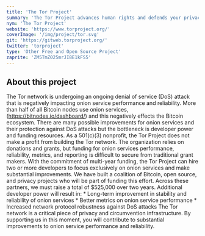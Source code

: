 ```yaml
---
title: 'The Tor Project'
summary: 'The Tor Project advances human rights and defends your privacy online through free software and open networks.'
nym: 'The Tor Project'
website: 'https://www.torproject.org/'
coverImage: '/img/project/tor.svg'
git: 'https://gitweb.torproject.org/'
twitter: 'torproject'
type: 'Other Free and Open Source Project'
zaprite: 'ZM5TmZ025mrJI8E1kFS5'
---
```


## About this project

The Tor network is undergoing an ongoing denial of service (DoS) attack that is negatively impacting onion service performance and reliability. More than half of all Bitcoin nodes use onion services, (https://bitnodes.io/dashboard/) and this negatively effects the Bitcoin ecosystem. There are many possible improvements for onion services and their protection against DoS attacks but the bottleneck is developer power and funding resources.  As a 501(c)(3) nonprofit, the Tor Project does not make a profit from building the Tor network. The organization relies on donations and grants, but funding for onion services performance, reliability, metrics, and reporting is difficult to secure from traditional grant makers. With the commitment of multi-year funding, the Tor Project can hire two or more developers to focus exclusively on onion services and make substantial improvements. We have built a coalition of Bitcoin, open source, and privacy projects who will be part of funding this effort. Across these partners, we must raise a total of $525,000 over two years. Additional developer power will result in: * Long-term improvement in stability and reliability of onion services * Better metrics on onion service performance * Increased network protocol robustness against DoS attacks The Tor network is a critical piece of privacy and circumvention infrastructure. By supporting us in this moment, you will contribute to substantial improvements to onion service performance and reliability.
